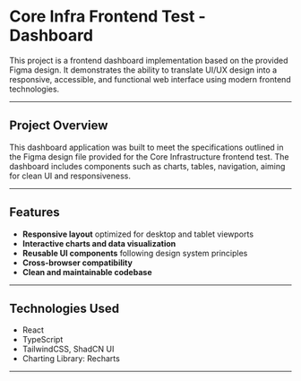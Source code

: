 # Core Infra Frontend Test - Dashboard

This project is a frontend dashboard implementation based on the provided Figma design. It demonstrates the ability to translate UI/UX design into a responsive, accessible, and functional web interface using modern frontend technologies.

---

## Project Overview

This dashboard application was built to meet the specifications outlined in the Figma design file provided for the Core Infrastructure frontend test. The dashboard includes components such as charts, tables, navigation, aiming for clean UI and responsiveness.

---

## Features

- **Responsive layout** optimized for desktop and tablet viewports
- **Interactive charts and data visualization**
- **Reusable UI components** following design system principles
- **Cross-browser compatibility**
- **Clean and maintainable codebase**

---

## Technologies Used

- React
- TypeScript
- TailwindCSS, ShadCN UI
- Charting Library: Recharts

---
